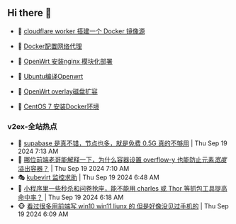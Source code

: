 ## Hi there 👋

<!--
**dkyg666/dkyg666** is a ✨ _special_ ✨ repository because its `README.md` (this file) appears on your GitHub profile.

Here are some ideas to get you started:

- 🔭 I’m currently working on ...
- 🌱 I’m currently learning ...
- 👯 I’m looking to collaborate on ...
- 🤔 I’m looking for help with ...
- 💬 Ask me about ...
- 📫 How to reach me: ...
- 😄 Pronouns: ...
- ⚡ Fun fact: ...
-->

<!-- BLOG-POST-LIST:START -->
- 🦩 [cloudflare worker 搭建一个 Docker 镜像源](http://blog.1996099.xyz/archives/cloudflare-worker-da-jian-yi-ge-docker-jing-xiang-zhan) 

- 🚦 [Docker配置网络代理](http://blog.1996099.xyz/archives/dockerpei-zhi-wang-luo-dai-li) 

- 🫶 [OpenWrt 安装nginx 模块化部署](http://blog.1996099.xyz/archives/openwrt-an-zhuang-nginx-mo-kuai-hua-bu-shu) 

- 🦄 [Ubuntu编译Openwrt](http://blog.1996099.xyz/archives/ubuntuzi-bian-yi-openwrt) 

- 🐻 [OpenWrt overlay磁盘扩容](http://blog.1996099.xyz/archives/openwrt-overlay) 

- 🤖 [CentOS 7 安装Docker环境](http://blog.1996099.xyz/archives/centos-docker) 
<!-- BLOG-POST-LIST:END -->

### v2ex-全站热点
<!-- v2ex:START -->
- 🥸 [supabase 是真不错，节点也多，就是免费 0.5G 真的不够用](https://www.v2ex.com/t/1074071#reply0) | Thu Sep 19 2024 7:13 AM
- 🤗 [哪位前端老哥能解释一下，为什么容器设置 overflow-y 也能防止元素*宽度*溢出容器？](https://www.v2ex.com/t/1074068#reply0) | Thu Sep 19 2024 7:10 AM
- 🎭 [kubevirt 监控求助](https://www.v2ex.com/t/1074057#reply0) | Thu Sep 19 2024 6:48 AM
- 🥷 [小程序里一些秒杀和问卷抢座，能不能用 charles 或 Thor 等抓包工具提高命中率？](https://www.v2ex.com/t/1074050#reply3) | Thu Sep 19 2024 6:18 AM
- 🐵 [看过很多用前端写 win10 win11 liunx 的 但是好像没见过手机的](https://www.v2ex.com/t/1074048#reply5) | Thu Sep 19 2024 6:09 AM<!-- v2ex:END -->

